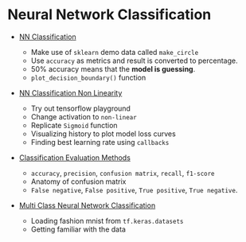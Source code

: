 # Neural Network Classification

- <a href='./01 -  NN Classification.ipynb'>NN Classification</a> 
    - Make use of `sklearn` demo data called `make_circle`
    - Use `accuracy` as metrics and result is converted to percentage. 
    - 50% accuracy means that the **model is guessing**.
    - `plot_decision_boundary()` function

- <a href='./02 - Non-linearity.ipynb'>NN Classification Non Linearity</a> 
    - Try out tensorflow playground
    - Change activation to `non-linear`
    - Replicate `Sigmoid` function
    - Visualizing history to plot model loss curves
    - Finding best learning rate using `callbacks`

- <a href='./03 -  NN Classification Evaluation.ipynb'>Classification Evaluation Methods</a> 
    - `accuracy`, `precision`, `confusion matrix`, `recall`, `f1-score`
    - Anatomy of confusion matrix
    - `False negative`, `False positive`, `True positive`, `True negative`.

- <a href='./04 - Multiclass Classification.ipynb'>Multi Class Neural Network Classification</a> 
    - Loading fashion mnist from `tf.keras.datasets`
    - Getting familiar with the data